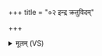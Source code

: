 +++
title = "०२ इन्द्र क्रतुविदम्"

+++
<details><summary>मूलम् (VS)</summary>

इन्द्र॑ क्रतु॒विदं॑ सु॒तं सोमं॑ हर्य पुरुष्टुत। पिबा वृ॑षस्व॒ तातृ॑पिम् ॥
</details>